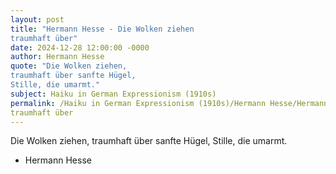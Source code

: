 ```yaml
---
layout: post
title: "Hermann Hesse - Die Wolken ziehen 
traumhaft über"
date: 2024-12-28 12:00:00 -0000
author: Hermann Hesse
quote: "Die Wolken ziehen, 
traumhaft über sanfte Hügel, 
Stille, die umarmt."
subject: Haiku in German Expressionism (1910s)
permalink: /Haiku in German Expressionism (1910s)/Hermann Hesse/Hermann Hesse - Die Wolken ziehen 
traumhaft über
---
```


Die Wolken ziehen, 
traumhaft über sanfte Hügel, 
Stille, die umarmt.

- Hermann Hesse
